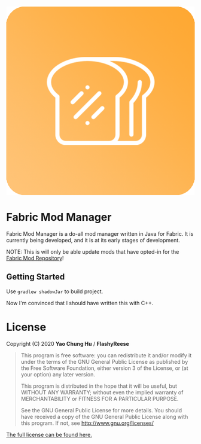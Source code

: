 ![Icon](src/main/resources/icon.png)
# Fabric Mod Manager
Fabric Mod Manager is a do-all mod manager written in Java for Fabric. It is currently being developed, and it is at its early stages of development.

NOTE: This is will only be able update mods that have opted-in for the [Fabric Mod Repository](https://github.com/FlashyReese/fabric-mod-repository)!

## Getting Started
Use `gradlew shadowJar` to build project.




Now I'm convinced that I should have written this with C++.

# License

Copyright (C) 2020 **Yao Chung Hu** / **FlashyReese**

>This program is free software: you can redistribute it and/or modify it under the terms of the GNU General Public License
>as published by the Free Software Foundation, either version 3 of the License, or (at your option) any later version. 
>                                                   
>This program is distributed in the hope that it will be useful, but WITHOUT ANY WARRANTY; 
>without even the implied warranty of MERCHANTABILITY or FITNESS FOR A PARTICULAR PURPOSE. 
>                                                   
>See the GNU General Public License for more details. 
>You should have received a copy of the GNU General Public License along with this program. If not, see http://www.gnu.org/licenses/

[The full license can be found here.](LICENSE)
